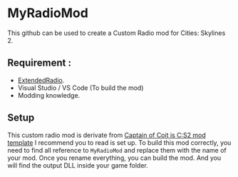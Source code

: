 # MyRadioMod
This github can be used to create a Custom Radio mod for Cities: Skylines 2.

## Requirement : 
- [ExtendedRadio](https://github.com/AlphaGaming7780/ExtendedRadio).
- Visual Studio / VS Code (To build the mod)
- Modding knowledge.

## Setup
This custom radio mod is derivate from [Captain of Coit is C:S2 mod template](https://github.com/Captain-Of-Coit/cities-skylines-2-mod-template) I recommend you to read is set up.
To build this mod correctly, you need to find all reference to `MyRadioMod` and replace them with the name of your mod.
Once you rename everything, you can build the mod.
And you will find the output DLL inside your game folder.
